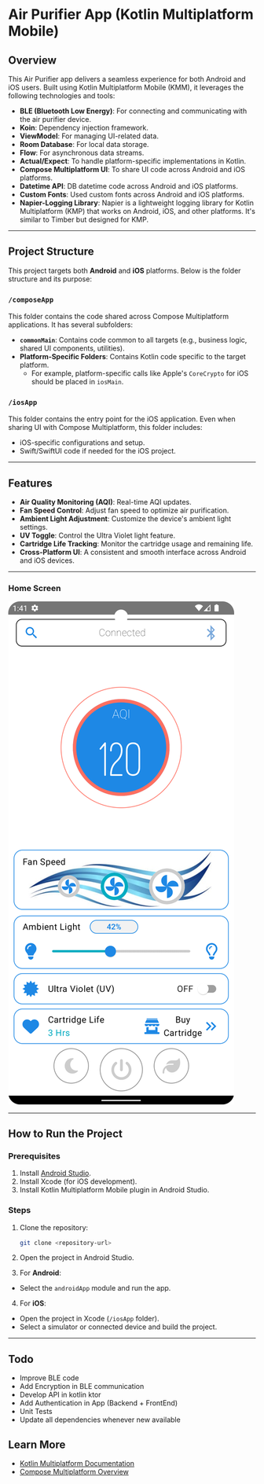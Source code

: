 # Air Purifier App (Kotlin Multiplatform Mobile)

## Overview
This Air Purifier app delivers a seamless experience for both Android and iOS users. Built using Kotlin Multiplatform Mobile (KMM), it leverages the following technologies and tools:

- **BLE (Bluetooth Low Energy)**: For connecting and communicating with the air purifier device.
- **Koin**: Dependency injection framework.
- **ViewModel**: For managing UI-related data.
- **Room Database**: For local data storage.
- **Flow**: For asynchronous data streams.
- **Actual/Expect**: To handle platform-specific implementations in Kotlin.
- **Compose Multiplatform UI**: To share UI code across Android and iOS platforms.
- **Datetime API**: DB datetime code across Android and iOS platforms.
- **Custom Fonts**: Used custom fonts across Android and iOS platforms.
- **Napier-Logging Library**: Napier is a lightweight logging library for Kotlin Multiplatform (KMP) that works on Android, iOS, and other platforms. It's similar to Timber but designed for KMP.

---

## Project Structure
This project targets both **Android** and **iOS** platforms. Below is the folder structure and its purpose:

### `/composeApp`
This folder contains the code shared across Compose Multiplatform applications. It has several subfolders:

- **`commonMain`**: Contains code common to all targets (e.g., business logic, shared UI components, utilities).
- **Platform-Specific Folders**: Contains Kotlin code specific to the target platform.
  - For example, platform-specific calls like Apple's `CoreCrypto` for iOS should be placed in `iosMain`.

### `/iosApp`
This folder contains the entry point for the iOS application. Even when sharing UI with Compose Multiplatform, this folder includes:
- iOS-specific configurations and setup.
- Swift/SwiftUI code if needed for the iOS project.

---

## Features
- **Air Quality Monitoring (AQI)**: Real-time AQI updates.
- **Fan Speed Control**: Adjust fan speed to optimize air purification.
- **Ambient Light Adjustment**: Customize the device's ambient light settings.
- **UV Toggle**: Control the Ultra Violet light feature.
- **Cartridge Life Tracking**: Monitor the cartridge usage and remaining life.
- **Cross-Platform UI**: A consistent and smooth interface across Android and iOS devices.

---

### Home Screen
![Home Screen](docs/HomeScreen1.png)

---

## How to Run the Project

### Prerequisites
1. Install [Android Studio](https://developer.android.com/studio).
2. Install Xcode (for iOS development).
3. Install Kotlin Multiplatform Mobile plugin in Android Studio.

### Steps
1. Clone the repository:
   ```bash
   git clone <repository-url>
   ```

2. Open the project in Android Studio.

3. For **Android**:
  - Select the `androidApp` module and run the app.

4. For **iOS**:
  - Open the project in Xcode (`/iosApp` folder).
  - Select a simulator or connected device and build the project.

---

## Todo
  - Improve BLE code
  - Add Encryption in BLE communication
  - Develop API in kotlin ktor
  - Add Authentication in App (Backend + FrontEnd)
  - Unit Tests
  - Update all dependencies whenever new available

## Learn More
- [Kotlin Multiplatform Documentation](https://www.jetbrains.com/help/kotlin-multiplatform-dev/get-started.html)
- [Compose Multiplatform Overview](https://www.jetbrains.com/lp/compose-multiplatform/)

